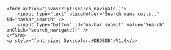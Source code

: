 <html>
    <script type="text/javascript">
    function search_navigate() {
        var obj = document.getElementById("navbar_search");
        var keyword = obj.value;
        var dst = "https://scryfall.com/random?q=legal:commander+t:creature+mana=" + keyword;
        window.location = dst;
    }
    </script>
    
    <form action="javascript:search_navigate()">
        <input type="text" placeholder="Search mana costs.." id="navbar_search" />
        <input type="button" id="navbar_submit" value="Search" onClick="search_navigate()" />
    </form>
    <p style="font-size: 5px;color:#DBDBDB">V1.0</p>
</html>

